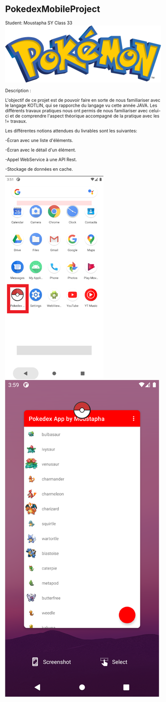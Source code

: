 # PokedexMobileProject

Student: Moustapha SY Class 33
![](pictures/pokemon.png)

Description :

L'objectif de ce projet est de pouvoir faire en sorte de nous familiariser avec le langage KOTLIN, qui se rapporche du langage vu cette année JAVA. Les différents travaux pratiques nous ont permis de nous familiariser avec celui-ci et de comprendre l'aspect théorique accompagné de la pratique avec les != travaux.

Les différentes notions attendues du livrables sont les suivantes:

-Écran avec une liste d'éléments.

-Écran avec le détail d'un élément.

-Appel WebService à une API Rest.

-Stockage de données en cache.

![](pictures/logo_menu.png)
![](pictures/Screenshot_1622044757.png)
